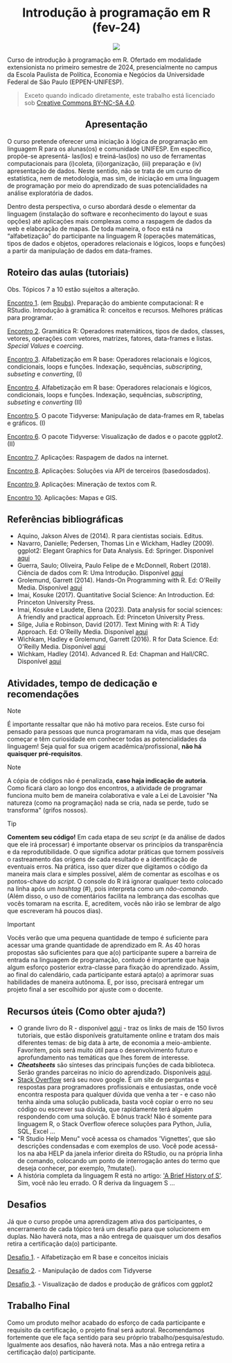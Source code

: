 <h1 align="center"> Introdução à programação em R (fev-24) </h1>
<p align="center">
<img loading="lazy" src="http://img.shields.io/static/v1?label=STATUS&message=Primeira%20Oferta&color=GREEN&style=for-the-badge"/>
</p>
Curso de introdução à programação em R. Ofertado em modalidade extensionista no primeiro semestre de 2024, presencialmente no campus da Escola Paulista de Política, Economia e Negócios da Universidade Federal de São Paulo (EPPEN-UNIFESP).


> Exceto quando indicado diretamente, este trabalho está licenciado sob <a rel="license" href="http://creativecommons.org/licenses/by-nc-sa/4.0/">Creative Commons BY-NC-SA 4.0</a>.

<h2 align="center"> Apresentação </h2> <p align="center">
  
O curso pretende oferecer uma iniciação à lógica de programação em linguagem R para os alunas(os) e comunidade UNIFESP. Em específico, propõe-se apresentá- las(los) e treiná-las(los) no uso de ferramentas computacionais para (i)coleta, (ii)organização, (iii) preparação e (iv) apresentação de dados. Neste sentido, não se trata de um curso de estatística, nem de metodologia, mas sim, de iniciação em uma linguagem de programação por meio do aprendizado de suas potencialidades na análise exploratória de dados.

Dentro desta perspectiva, o curso abordará desde o elementar da linguagem (instalação do software e reconhecimento do layout e suas opções) até aplicações mais complexas como a raspagem de dados da web e elaboração de mapas. De toda maneira, o foco está na “alfabetização” do participante na linguagem R (operações matemáticas, tipos de dados e objetos, operadores relacionais e lógicos, loops e funções) a partir da manipulação de dados em data-frames.

## Roteiro das aulas (tutoriais)
Obs. Tópicos 7 a 10 estão sujeitos a alteração.

[Encontro 1](https://github.com/vinrodr/Intro-R-fev-24/blob/main/Encontros/Encontro%201.Rmd). (em [Rpubs](https://rpubs.com/vinrodr/encontro_1_introR)). Preparação do ambiente computacional: R e RStudio. Introdução à gramática R: conceitos e recursos. Melhores práticas para programar. 

[Encontro 2](). Gramática R: Operadores matemáticos, tipos de dados, classes, vetores, operações com vetores, matrizes, fatores, data-frames e listas. *Special Values* e *coercing*.

[Encontro 3](). Alfabetização em R base: Operadores relacionais e lógicos, condicionais, loops e funções. Indexação, sequências, *subscripting*, *subseting* e *converting*,  (I)

[Encontro 4](). Alfabetização em R base: Operadores relacionais e lógicos, condicionais, loops e funções. Indexação, sequências, *subscripting*, *subseting* e *converting* (II)

[Encontro 5](). O pacote Tidyverse: Manipulação de data-frames em R, tabelas e gráficos. (I)

[Encontro 6](). O pacote Tidyverse: Visualização de dados e o pacote ggplot2. (II)

[Encontro 7](). Aplicações: Raspagem de dados na internet.

[Encontro 8](). Aplicações: Soluções via API de terceiros (basedosdados).

[Encontro 9](). Aplicações: Mineração de textos com R.

[Encontro 10](). Aplicações: Mapas e GIS.

## Referências bibliográficas

* Aquino, Jakson Alves de (2014). R para cientistas sociais. Editus.
* Navarro, Danielle; Pedersen, Thomas Lin e Wickham, Hadley (2009). ggplot2: Elegant Graphics for Data Analysis. Ed: Springer. Disponível [aqui](https://ggplot2-book.org/index.html)
* Guerra, Saulo; Oliveira, Paulo Felipe de e McDonnell, Robert (2018). Ciência de
dados com R: Uma Introdução. Disponível [aqui](https://cdr.ibpad.com.br/cdr-intro.pdf)
* Grolemund, Garrett (2014). Hands-On Programming with R. Ed: O'Reilly Media. Disponível [aqui](https://rstudio-education.github.io/hopr/)
* Imai, Kosuke (2017). Quantitative Social Science: An Introduction. Ed: Princeton University Press.
* Imai, Kosuke e Laudete, Elena (2023). Data analysis for social sciences: A friendly and practical approach. Ed: Princeton University Press.
* Silge, Julia e Robinson, David (2017). Text Mining with R: A Tidy Approach. Ed: O'Reilly Media. Disponível [aqui](https://www.tidytextmining.com/)
* Wichkam, Hadley e Grolemund, Garrett (2016). R for Data Science. Ed: O'Reilly Media. Disponível [aqui](https://www.tidytextmining.com/)
* Wichkam, Hadley (2014). Advanced R. Ed: Chapman and Hall/CRC. Disponível [aqui](http://adv-r.had.co.nz/)

## Atividades, tempo de dedicação e recomendações

> [!NOTE]
> É importante ressaltar que não há motivo para receios. Este curso foi pensado para pessoas que nunca programaram na vida, mas que desejam começar e têm curiosidade em conhecer todas as potencialidades da linguagem! Seja qual for sua origem acadêmica/profissional, **não há quaisquer pré-requisitos**. 

> [!NOTE]
> A cópia de códigos não é penalizada, **caso haja indicação de autoria**. Como ficará claro ao longo dos encontros, a atividade de programar funciona muito bem de maneira colaborativa e vale a Lei de Lavoisier "Na natureza (como na programação) nada se cria, nada se perde, tudo se transforma" (grifos nossos).

> [!TIP] 
> **Comentem seu código!**
> Em cada etapa de seu _script_ (e da análise de dados que ele irá processar) é importante observar os princípios da transparência e da reprodutibilidade. O que significa adotar práticas que tornem possíveis o rastreamento das origens de cada resultado e a identificação de eventuais erros. Na prática, isso quer dizer que digitamos o código da maneira mais clara e simples possível, além de comentar as escolhas e os pontos-chave do _script_. O console do R irá ignorar qualquer texto colocado na linha após um _hashtag_ (#), pois interpreta como um _não-comando_. (Além disso, o uso de comentários facilita na lembrança das escolhas que vocês tomaram na escrita. E, acreditem, vocês não irão se lembrar de algo que escreveram há poucos dias).

> [!IMPORTANT]
> Vocês verão que uma pequena quantidade de tempo é suficiente para acessar uma grande quantidade de aprendizado em R. As 40 horas propostas são suficientes para que a(o) participante supere a barreira de entrada na linguagem de programação, contudo é importante que haja algum esforço posterior extra-classe para fixação do aprendizado. Assim, ao final do calendário, cada participante estará apta(o) a aprimorar suas habilidades de maneira autônoma. E, por isso, precisará entregar um projeto final a ser escolhido por ajuste com o docente.
  
## Recursos úteis (Como obter ajuda?) 
* O grande livro do R - disponível [aqui](https://www.bigbookofr.com/index.html) - traz os links de mais de 150 livros tutoriais, que estão disponíveis gratuitamente online e tratam dos mais diferentes temas: de big data à arte, de economia a meio-ambiente. Favoritem, pois será muito útil para o desenvolvimento futuro e aprofundamento nas temáticas que lhes forem de interesse.
* _**Cheatsheets**_ são sínteses das principais funções de cada biblioteca. Serão grandes parceiras no início do aprendizado. Disponíveis [aqui](https://posit.co/resources/cheatsheets/).
* [Stack Overflow](https://stackoverflow.com/) será seu novo google. É um site de perguntas e respostas para programadores profissionais e entusiastas, onde você encontra resposta para qualquer dúvida que venha a ter - e caso não tenha ainda uma solução publicada, basta você copiar o erro no seu código ou escrever sua dúvida, que rapidamente terá alguém respondendo com uma solução. E bônus track! Não é somente para linguagem R, o Stack Overflow oferece soluções para Python, Julia, SQL, Excel ...
* "R Studio Help Menu" você acessa os chamados 'Vignettes', que são descrições condensadas e com exemplos de uso. Você pode acessá-los na aba HELP da janela inferior direita do RStudio, ou na própria linha de comando, colocando um ponto de interrogação antes do termo que deseja conhecer, por exemplo, ?mutate().
* A história completa da linguagem R está no artigo: ['A Brief History of S'](https://pdfs.semanticscholar.org/9b48/46f192aa37ca122cfabb1ed1b59866d8bfda.pdf). Sim, você não leu errado. O R deriva da linguagem S ...

## Desafios
Já que o curso propõe uma aprendizagem ativa dos participantes, o encerramento de cada tópico terá um desafio para que solucionem em duplas. Não haverá nota, mas a não entrega de quaisquer um dos desafios retira a certificação da(o) participante. 

[Desafio 1](). - Alfabetização em R base e conceitos iniciais

[Desafio 2](). - Manipulação de dados com Tidyverse

[Desafio 3](). - Visualização de dados e produção de gráficos com ggplot2

## Trabalho Final
Como um produto melhor acabado do esforço de cada participante e requisito da certificação, o projeto final será autoral. Recomendamos fortemente que ele faça sentido para seu próprio trabalho/pesquisa/estudo.
Igualmente aos desafios, não haverá nota. Mas a não entrega retira a certificação da(o) participante.
